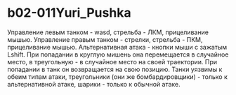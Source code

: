 # b02-011Yuri_Pushka
Управление левым танком - wasd, стрельба - ЛКМ, прицеливание мышью.
Управление правым танком - стрелки, стрельба - ПКМ, прицеливание мышью.
Альтернативная атака - кнопки мыши с зажатым Lshift.
При попадании в круглую мишень она перемещается в случайное место, 
в треугольную - в случайное место на своей траектории.
При попадании в танк он возвращается на свою позицию.
Танки уязвимы к обеим типам атаки, треугольники (они же бомбардировщики) - только 
к альтернативной атаке, шарики - только к обычной атаке.


